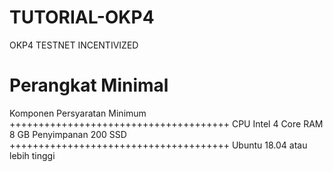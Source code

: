 # TUTORIAL-OKP4
OKP4 TESTNET INCENTIVIZED

# Perangkat Minimal

Komponen	Persyaratan Minimum
++++++++++++++++++++++++++++++++++++++
CPU	Intel 4 Core
RAM	8 GB
Penyimpanan	200 SSD
++++++++++++++++++++++++++++++++++++++
Ubuntu 18.04 atau lebih tinggi
